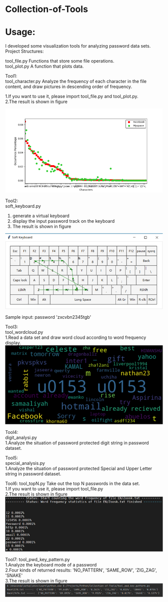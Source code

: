 # Collection-of-Tools  
# Usage:
I developed some visualization tools for analyzing password data sets.  
Project Structures:

tool_file.py Functions that store some file operations.  
tool_plot.py A function that plots data.  

Tool1:  
tool_character.py Analyze the frequency of each character in the file content, and draw pictures in descending order of frequency.

1.If you want to use it, please import tool_file.py and tool_plot.py.  
2.The result is shown in figure  

![image](https://github.com/yhmain/Collection-of-Tools/blob/main/Pictures/characters.png)  

Tool2:  
soft_keyboard.py 
1. generate a virtual keyboard   
2. display the input password track on the keyboard  
3. The result is shown in figure   
    
![image](https://github.com/yhmain/Collection-of-Tools/blob/main/Pictures/keyboard.png)

Sample input: password 'zxcvbn2345tgb'  

Tool3:  
tool_wordcloud.py  
1.Read a data set and draw word cloud according to word frequency display.
![image](https://github.com/yhmain/Collection-of-Tools/blob/main/Pictures/wordcloud.png)

Tool4:  
digit_analysi.py  
1.Analyze the situation of password protected digit string in password dataset.

Tool5:  
special_analysis.py  
1.Analyze the situation of password protected Special and Upper Letter string in password dataset.

Tool6:
tool_topN.py  Take out the top N passwords in the data set.  
1.If you want to use it, please import tool_file.py  
2.The result is shown in figure  
![image](https://github.com/yhmain/Collection-of-Tools/blob/main/Pictures/topN.png)

Tool7:
tool_pwd_key_pattern.py  
1.Analyze the keyboard mode of a password  
2.Four kinds of returned results: 'NO_PATTERN', 'SAME_ROW', 'ZIG_ZAG', 'SNAKE'  
3.The result is shown in figure  
![image](https://github.com/yhmain/Collection-of-Tools/blob/main/Pictures/keyPattern.png)
